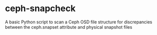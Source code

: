 # ceph-snapcheck
A basic Python script to scan a Ceph OSD file structure for discrepancies between the ceph.snapset attribute and physical snapshot files
